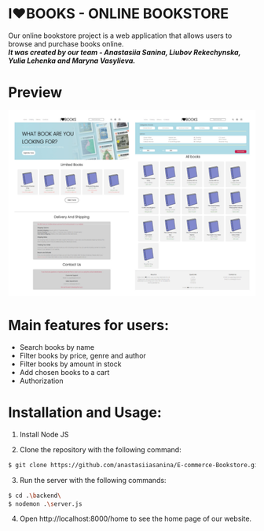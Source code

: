 # I&#10084;BOOKS - ONLINE BOOKSTORE
Our online bookstore project is a web application that allows users to browse and purchase books online. 
<br/>
***It was created by our team - Anastasiia Sanina, Liubov Rekechynska, Yulia Lehenka and Maryna Vasylieva.***


# Preview

![preview](./frontend/img/preview.jpg)

# Main features for users:

- Search books by name 
- Filter books by price, genre and author
- Filter books by amount in stock
- Add chosen books to a cart
- Authorization

# Installation and Usage:
1. Install Node JS

2. Clone the repository with the following command:
```bash
$ git clone https://github.com/anastasiiasanina/E-commerce-Bookstore.git
```

3. Run the server with the following commands:
```bash
$ cd .\backend\
$ nodemon .\server.js
```

4. Open http://localhost:8000/home to see the home page of our website.
